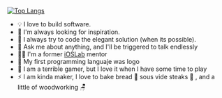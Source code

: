 [![Top Langs](https://github-readme-stats.vercel.app/api/top-langs/?username=3zcurdia&hide=javascript,html,css,scss,sass,coffeescript,procfile&layout=compact)](https://github.com/anuraghazra/github-readme-stats)

- 💡 I love to build software.
- 🔭 I'm always looking for inspiration.
- 🌱 I always try to code the elegant solution (when its possible).
- 💬 Ask me about anything, and I'll be triggered to talk endlessly
- 🧑‍🏫 I'm a former [iOSLab](https://github.com/ioslabunam) mentor
- 🐢 My first programming languaje was logo 
- 👾 I am a terrible gamer, but I love it when I have some time to play
- ⚡ I am kinda maker, I love to bake bread 🥖 sous vide steaks 🥩 , and a little of woodworking 🪑 

<!--
**3zcurdia/3zcurdia** is a ✨ _special_ ✨ repository because its `README.md` (this file) appears on your GitHub profile.

Here are some ideas to get you started:

- 🔭 I’m currently working on ...
- 🌱 I’m currently learning ...
- 👯 I’m looking to collaborate on ...
- 🤔 I’m looking for help with ...
- 💬 Ask me about ...
- 📫 How to reach me: ...
- 😄 Pronouns: ...
- ⚡ Fun fact: ...

[![Top Langs](https://github-readme-stats.vercel.app/api/top-langs/?username=3zcurdia)](https://github.com/anuraghazra/github-readme-stats)

-->
